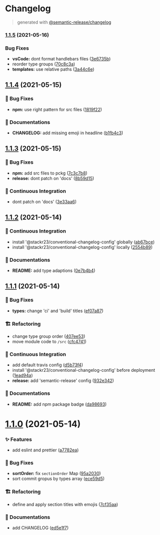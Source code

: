 # Changelog

> generated with [@semantic-release/changelog](https://github.com/semantic-release/changelog)



### [1.1.5](https://github.com/stackr23/conventional-changelog-config/compare/v1.1.4...v1.1.5) (2021-05-16)


### Bug Fixes

* **vsCode:** dont format handlebars files ([3e6735b](https://github.com/stackr23/conventional-changelog-config/commit/3e6735b24338d7632ddb779968991620c3ac4572))
* reorder type groups ([70c8c3a](https://github.com/stackr23/conventional-changelog-config/commit/70c8c3a223470240270ba3b7936e691afc840822))
* **templates:** use relative paths ([3a44c6e](https://github.com/stackr23/conventional-changelog-config/commit/3a44c6e201f9199544153675836c8cfb97296e2d))

## [1.1.4](https://github.com/stackr23/conventional-changelog-config/compare/v1.1.3...v1.1.4) (2021-05-15)


### :bug: Bug Fixes

* **npm:** use right pattern for src files ([1819f22](https://github.com/stackr23/conventional-changelog-config/commit/1819f2292197b1bf56980a0b700e89ea8c700443))


### :memo: Documentations

* **CHANGELOG:** add missing emoji in headline ([b1fb4c3](https://github.com/stackr23/conventional-changelog-config/commit/b1fb4c348d1d72d49a12ff520247c1e01654b3d3))



## [1.1.3](https://github.com/stackr23/conventional-changelog-config/compare/v1.1.2...v1.1.3) (2021-05-15)


### :bug: Bug Fixes

* **npm:** add src files to pckg ([7c3c7b8](https://github.com/stackr23/conventional-changelog-config/commit/7c3c7b889723a7003d6c4e972f9c57d5401996c9))
* **release:** dont patch on 'docs' ([8b59d15](https://github.com/stackr23/conventional-changelog-config/commit/8b59d15c405c021aefa8f86bf44635051691c794))


### :construction_worker: Continuous Integration

* dont patch on 'docs' ([3e33aa6](https://github.com/stackr23/conventional-changelog-config/commit/3e33aa6df8d79b0a6b193615dfb065009f733a86))



## [1.1.2](https://github.com/stackr23/conventional-changelog-config/compare/v1.1.1...v1.1.2) (2021-05-14)


### :construction_worker: Continuous Integration

* install '@stackr23/conventional-changelog-config' globally ([ab67bce](https://github.com/stackr23/conventional-changelog-config/commit/ab67bcee2d4a67cf8eedb7869a319e613d285e9e))
* install '@stackr23/conventional-changelog-config' locally ([2554b89](https://github.com/stackr23/conventional-changelog-config/commit/2554b8938edc9515861c10e13060ff24dffa1d1a))


### :memo: Documentations

* **README:** add type adaptions ([0e7b4b4](https://github.com/stackr23/conventional-changelog-config/commit/0e7b4b44e08750b7ef3ab127a4106e9f8a6f050f))



## [1.1.1](https://github.com/stackr23/conventional-changelog-config/compare/v1.1.0...v1.1.1) (2021-05-14)


### :bug: Bug Fixes

* **types:** change 'ci' and 'build' titles ([ef07a87](https://github.com/stackr23/conventional-changelog-config/commit/ef07a8764ca538607747020c94b2ff21dca16cf9))


### :building_construction: Refactoring

* change type group order ([407ee53](https://github.com/stackr23/conventional-changelog-config/commit/407ee532557d160de8c517c331bd4c2e755462be))
* move module code to `/src` ([cfc4741](https://github.com/stackr23/conventional-changelog-config/commit/cfc4741d9e0cc1829432e5e9e6c60c4ec6bfb6af))


### :construction_worker: Continuous Integration

* add default travis config ([d5b73f4](https://github.com/stackr23/conventional-changelog-config/commit/d5b73f4694212a31a3282cdc986639aa5e2054b0))
* install '@stackr23/conventional-changelog-config' before deployment ([1ead94a](https://github.com/stackr23/conventional-changelog-config/commit/1ead94a0dfc1ee0f2682197a556735773bea6575))
* **release:** add 'semantic-release' config ([932e342](https://github.com/stackr23/conventional-changelog-config/commit/932e3427deb49f53689ddff47377e7dcb8075344))


### :memo: Documentations

* **README:** add npm package badge ([da98693](https://github.com/stackr23/conventional-changelog-config/commit/da9869338d5d35eea530b3d3ff58771e31754caa))



# [1.1.0](https://github.com/stackr23/conventional-changelog-config/compare/7cf35aa8315ec9713f38a75110af62b85e86ffc1...v1.1.0) (2021-05-14)


### :sparkles: Features

* add eslint and prettier ([a7782ea](https://github.com/stackr23/conventional-changelog-config/commit/a7782ea40c7ceae5f29d3e33d425ffc822f3dace))


### :bug: Bug Fixes

* **sortOrder:** fix `sectionOrder` Map ([95a2030](https://github.com/stackr23/conventional-changelog-config/commit/95a2030a5fe6a7a5693da4536e53166199d52292))
* sort commit gropus by types array ([ece59d5](https://github.com/stackr23/conventional-changelog-config/commit/ece59d5fbe73701d39d5454e5c9b6dd01f5ae51c))


### :building_construction: Refactoring

* define and apply section titles with emojis ([7cf35aa](https://github.com/stackr23/conventional-changelog-config/commit/7cf35aa8315ec9713f38a75110af62b85e86ffc1))


### :memo: Documentations

* add CHANGELOG ([ed5e1f7](https://github.com/stackr23/conventional-changelog-config/commit/ed5e1f7d583455bfa597f77be70dec18cfef2a59))
